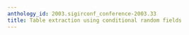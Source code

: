 ```yaml
---
anthology_id: 2003.sigirconf_conference-2003.33
title: Table extraction using conditional random fields
---
```

